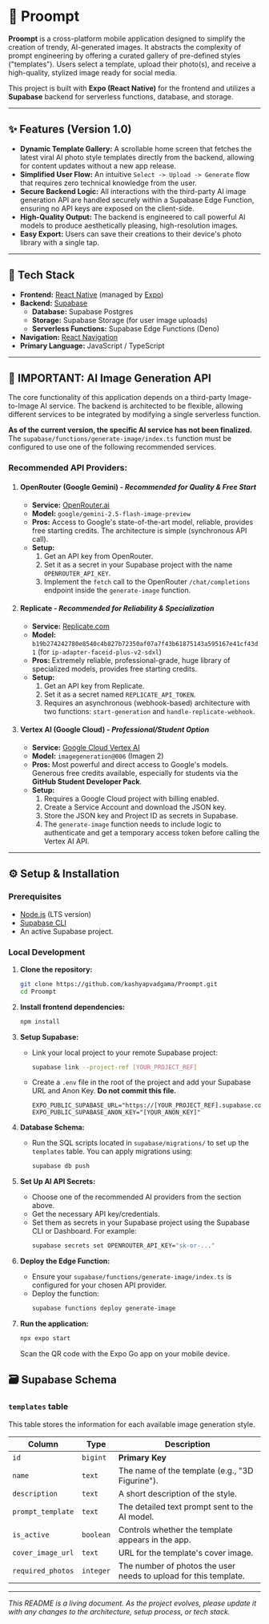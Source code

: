 # 🎨 Proompt

**Proompt** is a cross-platform mobile application designed to simplify the creation of trendy, AI-generated images. It abstracts the complexity of prompt engineering by offering a curated gallery of pre-defined styles ("templates"). Users select a template, upload their photo(s), and receive a high-quality, stylized image ready for social media.

This project is built with **Expo (React Native)** for the frontend and utilizes a **Supabase** backend for serverless functions, database, and storage.

---

## ✨ Features (Version 1.0)

-   **Dynamic Template Gallery:** A scrollable home screen that fetches the latest viral AI photo style templates directly from the backend, allowing for content updates without a new app release.
-   **Simplified User Flow:** An intuitive `Select -> Upload -> Generate` flow that requires zero technical knowledge from the user.
-   **Secure Backend Logic:** All interactions with the third-party AI image generation API are handled securely within a Supabase Edge Function, ensuring no API keys are exposed on the client-side.
-   **High-Quality Output:** The backend is engineered to call powerful AI models to produce aesthetically pleasing, high-resolution images.
-   **Easy Export:** Users can save their creations to their device's photo library with a single tap.

---

## 🚀 Tech Stack

-   **Frontend:** [React Native](https://reactnative.dev/) (managed by [Expo](https://expo.dev/))
-   **Backend:** [Supabase](https://supabase.com/)
    -   **Database:** Supabase Postgres
    -   **Storage:** Supabase Storage (for user image uploads)
    -   **Serverless Functions:** Supabase Edge Functions (Deno)
-   **Navigation:** [React Navigation](https://reactnavigation.org/)
-   **Primary Language:** JavaScript / TypeScript

---

## 🔧 **IMPORTANT: AI Image Generation API**

The core functionality of this application depends on a third-party Image-to-Image AI service. The backend is architected to be flexible, allowing different services to be integrated by modifying a single serverless function.

**As of the current version, the specific AI service has not been finalized.** The `supabase/functions/generate-image/index.ts` function must be configured to use one of the following recommended services.

### Recommended API Providers:

1.  #### OpenRouter (Google Gemini) - *Recommended for Quality & Free Start*
    -   **Service:** [OpenRouter.ai](https://openrouter.ai/)
    -   **Model:** `google/gemini-2.5-flash-image-preview`
    -   **Pros:** Access to Google's state-of-the-art model, reliable, provides free starting credits. The architecture is simple (synchronous API call).
    -   **Setup:**
        1.  Get an API key from OpenRouter.
        2.  Set it as a secret in your Supabase project with the name `OPENROUTER_API_KEY`.
        3.  Implement the `fetch` call to the OpenRouter `/chat/completions` endpoint inside the `generate-image` function.

2.  #### Replicate - *Recommended for Reliability & Specialization*
    -   **Service:** [Replicate.com](https://replicate.com/)
    -   **Model:** `b19b274242780e8540c4b827b72350af07a7f43b61875143a595167e41cf43d1` (for `ip-adapter-faceid-plus-v2-sdxl`)
    -   **Pros:** Extremely reliable, professional-grade, huge library of specialized models, provides free starting credits.
    -   **Setup:**
        1.  Get an API key from Replicate.
        2.  Set it as a secret named `REPLICATE_API_TOKEN`.
        3.  Requires an asynchronous (webhook-based) architecture with two functions: `start-generation` and `handle-replicate-webhook`.

3.  #### Vertex AI (Google Cloud) - *Professional/Student Option*
    -   **Service:** [Google Cloud Vertex AI](https://cloud.google.com/vertex-ai)
    -   **Model:** `imagegeneration@006` (Imagen 2)
    -   **Pros:** Most powerful and direct access to Google's models. Generous free credits available, especially for students via the **GitHub Student Developer Pack**.
    -   **Setup:**
        1.  Requires a Google Cloud project with billing enabled.
        2.  Create a Service Account and download the JSON key.
        3.  Store the JSON key and Project ID as secrets in Supabase.
        4.  The `generate-image` function needs to include logic to authenticate and get a temporary access token before calling the Vertex AI API.

---

## ⚙️ Setup & Installation

### Prerequisites

-   [Node.js](https://nodejs.org/) (LTS version)
-   [Supabase CLI](https://supabase.com/docs/guides/cli)
-   An active Supabase project.

### Local Development

1.  **Clone the repository:**
    ```bash
    git clone https://github.com/kashyapvadgama/Proompt.git
    cd Proompt
    ```

2.  **Install frontend dependencies:**
    ```bash
    npm install
    ```

3.  **Setup Supabase:**
    -   Link your local project to your remote Supabase project:
        ```bash
        supabase link --project-ref [YOUR_PROJECT_REF]
        ```
    -   Create a `.env` file in the root of the project and add your Supabase URL and Anon Key. **Do not commit this file.**
        ```env
        EXPO_PUBLIC_SUPABASE_URL="https://[YOUR_PROJECT_REF].supabase.co"
        EXPO_PUBLIC_SUPABASE_ANON_KEY="[YOUR_ANON_KEY]"
        ```

4.  **Database Schema:**
    -   Run the SQL scripts located in `supabase/migrations/` to set up the `templates` table. You can apply migrations using:
        ```bash
        supabase db push
        ```

5.  **Set Up AI API Secrets:**
    -   Choose one of the recommended AI providers from the section above.
    -   Get the necessary API key/credentials.
    -   Set them as secrets in your Supabase project using the Supabase CLI or Dashboard. For example:
        ```bash
        supabase secrets set OPENROUTER_API_KEY="sk-or-..."
        ```

6.  **Deploy the Edge Function:**
    -   Ensure your `supabase/functions/generate-image/index.ts` is configured for your chosen API provider.
    -   Deploy the function:
        ```bash
        supabase functions deploy generate-image
        ```

7.  **Run the application:**
    ```bash
    npx expo start
    ```
    Scan the QR code with the Expo Go app on your mobile device.

## 🗃️ Supabase Schema

### `templates` table
This table stores the information for each available image generation style.

| Column          | Type      | Description                                                    |
| --------------- | --------- | -------------------------------------------------------------- |
| `id`            | `bigint`  | **Primary Key**                                                |
| `name`          | `text`    | The name of the template (e.g., "3D Figurine").                |
| `description`   | `text`    | A short description of the style.                              |
| `prompt_template` | `text`    | The detailed text prompt sent to the AI model.                 |
| `is_active`     | `boolean` | Controls whether the template appears in the app.              |
| `cover_image_url` | `text`    | URL for the template's cover image.                            |
| `required_photos` | `integer` | The number of photos the user needs to upload for this template. |

---
*This README is a living document. As the project evolves, please update it with any changes to the architecture, setup process, or tech stack.*
